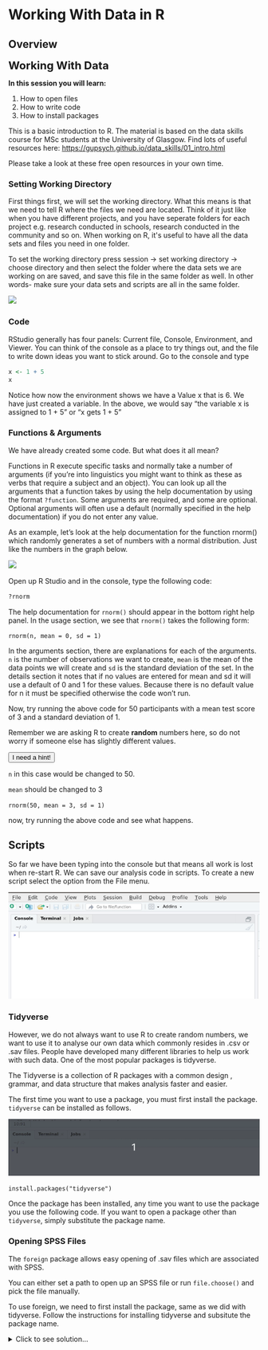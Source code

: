 
# Working With Data in R

## Overview

<span style="font-size: 22px; font-weight: bold; color: var(--purple);">Working With Data</span>

**In this session you will learn\:**

1. How to open files
2. How to write code
3. How to install packages

This is a basic introduction to R. The material is based on the data skills course for MSc students at the University of Glasgow. Find lots of useful resources here: https://gupsych.github.io/data_skills/01_intro.html 

Please take a look at these free open resources in your own time.

### Setting Working Directory

First things first, we will set the working directory. What this means is that we need to tell R where the files we need are located. Think of it just like when you have different projects, and you have seperate folders for each project e.g. research conducted in schools, research conducted in the community and so on. When working on R, it's useful to have all the data sets and files you need in one folder.

To set the working directory press session -> set working directory -> choose directory and then select the folder where the data sets we are working on are saved, and save this file in the same folder as well. In other words- make sure your data sets and scripts are all in the same folder.

<img src="images/setwd.gif">

### Code

RStudio generally has four panels: Current file, Console, Environment, and Viewer. You can think of the console as a place to try things out, and the file to write down ideas you want to stick around. Go to the console and type


```r
x <- 1 + 5
x
```

Notice how now the environment shows we have a Value x that is 6. We have just created a variable. In the above, we would say “the variable x is assigned to 1 + 5” or “x gets 1 + 5”

### Functions & Arguments

We have already created some code. But what does it all mean?

Functions in R execute specific tasks and normally take a number of arguments (if you’re into linguistics you might want to think as these as verbs that require a subject and an object). You can look up all the arguments that a function takes by using the help documentation by using the format `?function`. Some arguments are required, and some are optional. Optional arguments will often use a default (normally specified in the help documentation) if you do not enter any value.

As an example, let’s look at the help documentation for the function rnorm() which randomly generates a set of numbers with a normal distribution. Just like the numbers in the graph below.

<img src="images/rplot.png">

Open up R Studio and in the console, type the following code:


```r
?rnorm
```

The help documentation for `rnorm()` should appear in the bottom right help panel. In the usage section, we see that `rnorm()` takes the following form:


```rnorm2
rnorm(n, mean = 0, sd = 1)
```

In the arguments section, there are explanations for each of the arguments. `n` is the number of observations we want to create, `mean` is the mean of the data points we will create and `sd` is the standard deviation of the set. In the details section it notes that if no values are entered for mean and sd it will use a default of 0 and 1 for these values. Because there is no default value for n it must be specified otherwise the code won’t run.

Now, try running the above code for 50 participants with a mean test score of 3 and a standard deviation of 1.

Remember we are asking R to create **random** numbers here, so do not worry if someone else has slightly different values.


<div class='solution'><button>I need a hint!</button>

`n` in this case would be changed to 50. 

`mean` should be changed to 3

`rnorm(50, mean = 3, sd = 1)`

now, try running the above code and see what happens. 

</div>



## Scripts

So far we have been typing into the console but that means all work is lost when re-start R. We can save our analysis code in scripts. To create a new script select the option from the File menu.

<img src="images/script.gif">


### Tidyverse


However, we do not always want to use R to create random numbers, we want to use it to analyse our own data which commonly resides in .csv or .sav files. People have developed many different libraries to help us work with such data. One of the most popular packages is tidyverse.

The Tidyverse is a collection of R packages with a common design , grammar, and data structure that makes analysis faster and easier.

The first time you want to use a package, you must first install the package. `tidyverse` can be installed as follows.

<img src="images/tidyverse.gif">


```rinstall
install.packages("tidyverse")
```

Once the package has been installed, any time you want to use the package you use the following code. If you want to open a package other than `tidyverse`, simply substitute the package name. 

### Opening SPSS Files

The `foreign` package allows easy opening of .sav files which are associated with SPSS.

You can either set a path to open up an SPSS file or run `file.choose()` and pick the file manually.

To use foreign, we need to first install the package, same as we did with tidyverse. Follow the instructions for installing tidyverse and subsitute the package name. 

<details>
<summary>Click to see solution...</summary>

```rforeign
install.packages("foreign")
```

Once you have installed packages, .sav files can be opened using (editing in your actual file name) with the following code:

`dataset = read.spss("YOURFILENAMEHERE.sav", to.data.frame=TRUE)`

While we are not using spss files during this training, it is useful to know how to do this.

## iris Task

<img src="images/iris.jpeg">

R comes with a few built in data sets. One of which is called `iris` which is about the plant . Now that we have installed `tidyverse` let us see what it can do.

Create a new script and call the script iris. We are going to look at the top ten values of the in built data set. Once you are done, feel free to try looking at the top 3,7 and 31 values.


```r
library("tidyverse")
head(iris, 10)
```

```
##    Sepal.Length Sepal.Width Petal.Length Petal.Width Species
## 1           5.1         3.5          1.4         0.2  setosa
## 2           4.9         3.0          1.4         0.2  setosa
## 3           4.7         3.2          1.3         0.2  setosa
## 4           4.6         3.1          1.5         0.2  setosa
## 5           5.0         3.6          1.4         0.2  setosa
## 6           5.4         3.9          1.7         0.4  setosa
## 7           4.6         3.4          1.4         0.3  setosa
## 8           5.0         3.4          1.5         0.2  setosa
## 9           4.4         2.9          1.4         0.2  setosa
## 10          4.9         3.1          1.5         0.1  setosa
```

What do you think `tail(iris, 10)` will do?

## Calculate a Mean

From looking at the dataset, we can see it has information on the sepal and petal lengths and widths for different species of iris. We are interested in calculating **mean** petal width and we will use the `summarise` function to do it.

`summarise` is a useful function which works for means, medians and interquartile ranges and gives results in a single row.

You can run `?summarise` to bring up the help function for more information.

Now, try running the following codes within your iris script.


```r
iris %>% summarise(mean_petal_length = mean(Petal.Length))
```



```r
mean_iris <- iris %>% summarise(mean_petal_length = mean(Petal.Length))
```


- From the following options, what is the difference in the code? <select class='solveme' data-answer='["one is assigned to a variable"]'> <option></option> <option>one is assigned to a variable</option> <option>one actually calculates the median</option> <option>both are the same</option></select>  


<div class='solution'><button>Explain This Answer!</button>

`mean_iris <- iris %>% summarise(mean_petal_length = mean(Petal.Length))` calculates the mean and creates a new dataframe (which can be seen in the environment) while `iris %>% summarise(mean_petal_length = mean(Petal.Length))` simply calculates the mean.,

</div>
 

### Keeping Environment Clean

As you work, you will notice your environment will (quickly) fill up with lots of variables that you have assigned. 

<img src="images/messy.png">

Before beginning any new analyses it is important to clear the environment which can be done with the following code. If you run this code R will forget any libraries that you have loaded, such as `tidyverse`.



```r
rm(list = ls())
```


